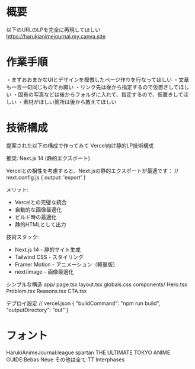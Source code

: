 # 概要
以下のURLのLPを完全に再現してほしい
https://harukianimejournal.my.canva.site

# 作業手順
・まずおおまかなUIとデザインを模倣したページ作りを行なってほしい
・文章も一言一句同じものでお願い
・リンク先は後から指定するので仮置きしてほしい
・固有の写真などは後からフォルダに入れて、指定するので、仮置きしてほしい ・素材がほしい箇所は後から教えてほしい

# 技術構成
提案された以下の構成で作ってみて
Vercel向け静的LP技術構成

  推奨: Next.js 14 (静的エクスポート)

  Vercelとの相性を考慮すると、Next.jsの静的エクスポートが最適です：
  // next.config.js
  {
    output: 'export'
  }

  メリット:
  - Vercelとの完璧な統合
  - 自動的な画像最適化
  - ビルド時の最適化
  - 静的HTMLとして出力

  技術スタック:
  - Next.js 14 - 静的サイト生成
  - Tailwind CSS - スタイリング
  - Framer Motion - アニメーション（軽量版）
  - next/image - 画像最適化

  シンプルな構造
  app/
    page.tsx
    layout.tsx
    globals.css
  components/
    Hero.tsx
    Problem.tsx
    Reasons.tsx
    CTA.tsx

  デプロイ設定
  // vercel.json
  {
    "buildCommand": "npm run build",
    "outputDirectory": "out"
  }

# フォント
HarukiAnimeJournal:league spartan
THE ULTIMATE TOKYO ANIME GUIDE:Bebas Neue
その他は全て:TT Interphases
